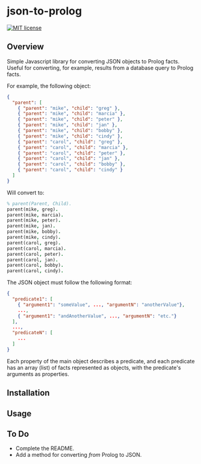 # json-to-prolog

[![MIT license](https://img.shields.io/badge/License-MIT-blue.svg)](https://lbesson.mit-license.org/)

## Overview

Simple Javascript library for converting JSON objects to Prolog facts. Useful for converting, for
example, results from a database query to Prolog facts.

For example, the following object:

```json
{
  "parent": [
    { "parent": "mike", "child": "greg" },
    { "parent": "mike", "child": "marcia" },
    { "parent": "mike", "child": "peter" },
    { "parent": "mike", "child": "jan" },
    { "parent": "mike", "child": "bobby" },
    { "parent": "mike", "child": "cindy" },
    { "parent": "carol", "child": "greg" },
    { "parent": "carol", "child": "marcia" },
    { "parent": "carol", "child": "peter" },
    { "parent": "carol", "child": "jan" },
    { "parent": "carol", "child": "bobby" },
    { "parent": "carol", "child": "cindy" }
  ]
}
```

Will convert to:

```prolog
% parent(Parent, Child).
parent(mike, greg).
parent(mike, marcia).
parent(mike, peter).
parent(mike, jan).
parent(mike, bobby).
parent(mike, cindy).
parent(carol, greg).
parent(carol, marcia).
parent(carol, peter).
parent(carol, jan).
parent(carol, bobby).
parent(carol, cindy).
```

The JSON object must follow the following format:

```json
{
  "predicate1": [
    { "argument1": "someValue", ..., "argumentN": "anotherValue"},
    ...,
    { "argument1": "andAnotherValue", ..., "argumentN": "etc."}
  ],
  ...,
  "predicateN": [
    ...
  ]
}
```

Each property of the main object describes a predicate, and each predicate has an array (list) of
facts represented as objects, with the predicate's arguments as properties.

## Installation

## Usage

## To Do

* Complete the README.
* Add a method for converting _from_ Prolog to JSON.